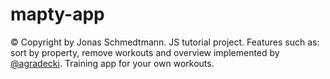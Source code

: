 # mapty-app
© Copyright by Jonas Schmedtmann. JS tutorial project. 
Features such as: sort by property, remove workouts and overview implemented by [@agradecki](mailto:alangradecki@wp.pl).
Training app for your own workouts.
